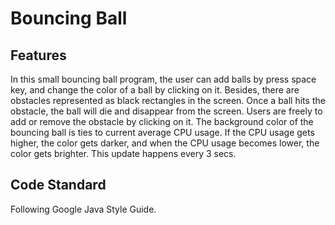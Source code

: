 # Bouncing Ball

## Features
In this small bouncing ball program, the user can add balls by press space key,
and change the color of a ball by clicking on it. Besides, there are obstacles 
represented as black rectangles in the screen. Once a ball hits the obstacle, 
the ball will die and disappear from the screen. Users are freely to add or remove
the obstacle by clicking on it. 
The background color of the bouncing ball is ties to current average CPU usage. If
the CPU usage gets higher, the color gets darker, and when the CPU usage becomes
lower, the color gets brighter. This update happens every 3 secs.

## Code Standard
Following Google Java Style Guide.